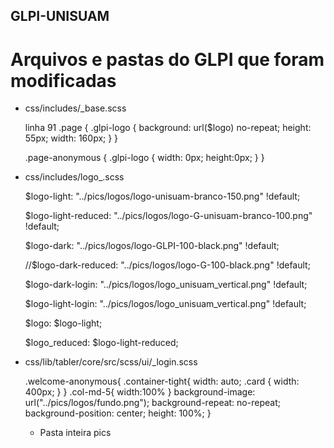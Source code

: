 ## GLPI-UNISUAM

# Arquivos e pastas do GLPI que foram modificadas

* css/includes/_base.scss

    linha 91
    .page {
        .glpi-logo {
            background: url($logo) no-repeat;
            height: 55px;
            width: 160px;
        }
     }   
        
    .page-anonymous {
        .glpi-logo {
            width: 0px;
            height:0px;
        }
    }  
        
* css/includes/logo_.scss

    $logo-light: "../pics/logos/logo-unisuam-branco-150.png" !default;

    $logo-light-reduced: "../pics/logos/logo-G-unisuam-branco-100.png" !default;

    $logo-dark: "../pics/logos/logo-GLPI-100-black.png" !default;

    //$logo-dark-reduced: "../pics/logos/logo-G-100-black.png" !default;

    $logo-dark-login: "../pics/logos/logo_unisuam_vertical.png" !default;

    $logo-light-login: "../pics/logos/logo_unisuam_vertical.png" !default;

    $logo: $logo-light;

    $logo_reduced: $logo-light-reduced;

* css/lib/tabler/core/src/scss/ui/_login.scss

    .welcome-anonymous{
        .container-tight{
            width: auto;
            .card {
                width: 400px;
            }
        }
        .col-md-5{
            width:100%
        }
        background-image: url("../pics/logos/fundo.png");
        background-repeat: no-repeat;
        background-position: center;
        height: 100%;
    }
    
    * Pasta inteira pics
